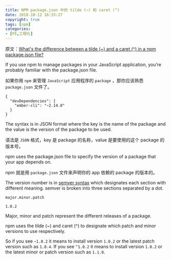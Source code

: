 ```yaml
---
title: NPM package.json 中的 tilde (~) 和 caret (^) 
date: 2018-10-12 16:33:27
copyright: true
tags: [npm]
categories: 
- [FE,工程化]
---
```




原文：[What's the difference between a tilde (~) and a caret (^) in a npm package.json file?](https://michaelsoolee.com/npm-package-tilde-caret/)

If you use npm to manage packages in your JavaScript application, you’re probably familiar with the package.json file.

如果你用 `npm` 来管理 `JavaScript` 应用程序的 `package` ，那你应该熟悉 `package.json` 文件了。

```
{
  "devDependencies": {
    "ember-cli": "~2.14.0"
  }
}
```

The syntax is in JSON format where the key is the name of the package and the value is the version of the package to be used.

语法是 `JSON` 格式，key 是 package 的名称，value 是要使用的这个 package 的版本号。

<!--more-->

npm uses the package.json file to specify the version of a package that your app depends on.

npm 就是用 `package.json` 文件来声明你的 app 依赖的 package 的版本的。

The version number is in [semver syntax](http://semver.org/) which designates each section with different meaning. semver is broken into three sections separated by a dot.

```
major.minor.patch

1.0.2
```

Major, minor and patch represent the different releases of a package.

npm uses the tilde (~) and caret (^) to designate which patch and minor versions to use respectively.

So if you see `~1.0.2` it means to install version `1.0.2` or the latest patch version such as `1.0.4`. If you see `^1.0.2` it means to install version `1.0.2` or the latest minor or patch version such as `1.1.0`.